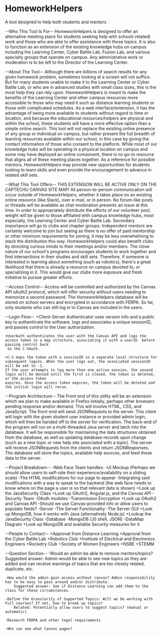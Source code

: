 # HomeworkHelpers
A tool designed to help both students and mentors

--Who This Tool Is For--
  HomeworkHelpers is designed to offer an alternative meeting place for students seeking help with school(-related) work and 
  those who are able to offer assistance with those topics. It is also to function as an extension of the existing knowledge hubs 
  on campus including the Learning Center, Cyber Battle Lab, Fusion Lab, and various specialty groups that operate on campus. Any 
  administrative work or moderation is to be left to the Director of the Learning Center. 
  
 --About The Tool--
   	Although there are billions of search results for any given homework problem, sometimes looking at a screen will not suffice. 
   But for many students unable to make it to the Learning Center or Cyber Battle Lab, or who are in advanced studies with small
   class sizes, this is the most help they can rely upon. HomeworkHelpers is meant to make the benefits of the Learning Center 
   and other campus resources more accessible to those who may need it such as distance learning students or those with 
   complicated schedules. As a web interface/extension, it has the advantage of being more available to students without regard 
   to time or location, and because the educational resources/helpers are physical and within the school, these students will 
   have a more effective option than a simple online search. This tool will not replace the existing online presence of any group 
   or individual on campus, but rather present the full breadth of learning resources available within our school, in this case 
   by giving the contact information of those who consent to the platform. While most of our knowledge hubs will be operating in 
   a physical location on campus and some may have deployed an online component, there is no go-to resource that aligns all of 
   these meeting places together. As a reference for possible mentors, HomeworkHelpers may provide new opportunities for students 
   looking to learn skills and even provide the encouragement to advance in related skill sets.
  
--What This Tool Offers--
   	THIS EXTENSION WILL BE ACTIVE ONLY ON THE CAPTECHU CANVAS SITE MAP! All person-to-person communication will occur outside of 
   HomeworkHelpers, whether it takes place on an existing online resource (like Slack), over e-mail, or in person. No forum-like 
   posts or threads will be available as chat moderation presents an issue at this time. In order to appropriately distribute the 
   efforts of our volunteer pool, weight will be given to those affiliated with campus knowledge hubs, most especially, the 
   Learning Center and Cyber Battle Lab. Secondary importance will go to clubs and chapter groups. Independent mentors are 
   certainly welcome to join but seeing as there is no offer of paid mentorship or other minimum requirements for joining, it may 
   be less overwhelming to stack the distribution this way.
   	HomeworkHelpers could also benefit clubs by directing curious minds to their meetings and/or members. The close nature of our 
   school's programs encourages students to work together and find intersections in their studies and skill sets. Therefore, if 
   someone is interested in learning about something (such as robotics), there's a great likelihood that there is already a 
   resource on campus devoted to, or specializing in it. This would give our clubs more exposure and fresh initiative to pursue 
   greater efforts.
   
--Access Control--
	Access will be controlled and authorized by the Canvas API oAuth2 protocol, which will offer security without users needing to memorize a second password. 
	The HomeworkHelpers database will be stored on school servers and encrypted in accordance with FERPA. So far, only students 
	who can still log in to Canvas are included in the users.

--Login Flow--
	+Client-Server Authenticator uses version info and a public key to authenticate the software, logs and associates a unique sessionID,
	 and passes control to the User authorization.
	
	+UserAuth authenticates the user with the Canvas API and logs the access token in a map structure, associating it with a userID  before passing control back
	 to the C-SAuth.
	
	+C-S maps the token with a sessionID in a separate local structure for subsequent logins. When the user logs out, the associated sessionID will be set to -1. 
	If the user attempts to log more than one active session, the second login will be denied until the first is closed, the token is deleted, or the access token 
	expires. Once the access token expires, the token will be deleted and the initial login will rerun.

--Program Architecture--
		The Front end of this utility will be an extension which we plan to make available in Firefox initially, perhaps other 
	browsers pending response and/or demand. This will involve HTML, CSS, and JavaScript. The front-end will send JSONRequests 
	to the server. This client will login with the given student user instance or provided admin login, which will then be handed 
	off to the server for verification. 
		The back-end of the program will run on a multi-threaded Java server and latch into the database. It will be responsible 
	for maintaining the data structures obtained from the database, as well as updating database records upon change (such as a 
	new topic or new help site associated with a topic). The server will receive JSONRequests from the clients and return 
	JSONResponses.
		The database will store the topics, available help sources, and feed those data to the server.
		
--Project Breakdown--
-Web Face Team handles:
	-UI Mockup (Perhaps we should allow users to self-rate their experience/availability on a sliding scale)
	-The HTML modifications for our page to appear
	-Integrating said modifications with  a way to speak to the backend (the web face needs to know where on the page a user is so that relevant data is shown)
	+Look up the JavaSecurity Class
	+Look up OAuth2, Angular.js, and the Canvas API
-Security Team
	-OAuth modules
	-Transmission Encryption
	+Look up OAuth2 and Canvas API
	-Should we use Canvas-provided info or allow users to populate fields?
-Server
	-The Server Functionality 
	-The Server GUI
	+Look up MongoDB, how it works with Java (alternatively Node.js)
	+Lookup the JavaSecurity Class
-Database
	-MongoDB (JS shell, JSON)
	-DataMap Diagram
	+Look up MongoDB and available Security measures for it  

--People to Contact--
	+Approval from Distance Learning
	+Approval from the Cyber Battle Lab
	+Robotics Club
	+Institute of Electrical and Electronics Engineers
	+Rocketry Club
	+Society of Women Engineers
	+NSBE
	+STEMM

--Question Section--
	-Would an admin be able to remove mentors/topics?
		Suggested answer: Admin would be able to see new topics as they are added and can receive warnings of topics that 
		are too closely related, duplicate, etc.

	-How would the admin gain access without canvas? Admin responsibility has to be easy to pass around and/or distribute.
		Suggested answer: See if Distance Learning can add them to the class for these circumstances.
		
	-Define the Granularity of Supported Topics: Will we be working with Full courses? If not, how to break up topics?
		Related: Potentially allow users to suggest topics? (manual or automatic)

	-Research FERPA and other legal requirements

	-Who can see what Canvas pages?
